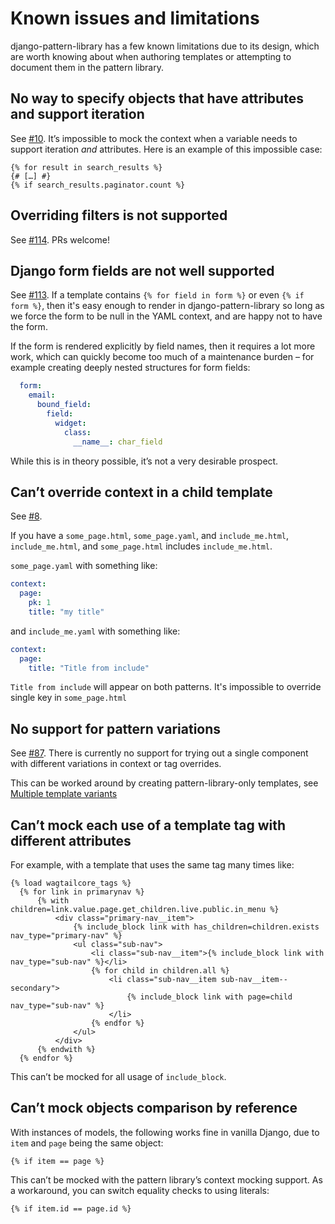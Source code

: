 # Known issues and limitations

django-pattern-library has a few known limitations due to its design, which are worth knowing about when authoring templates or attempting to document them in the pattern library.

## No way to specify objects that have attributes and support iteration

See [#10](https://github.com/torchbox/django-pattern-library/issues/10). It’s impossible to mock the context when a variable needs to support iteration _and_ attributes. Here is an example of this impossible case:

```django
{% for result in search_results %}
{# […] #}
{% if search_results.paginator.count %}
```

## Overriding filters is not supported

See [#114](https://github.com/torchbox/django-pattern-library/issues/114). PRs welcome!

## Django form fields are not well supported

See [#113](https://github.com/torchbox/django-pattern-library/issues/113). If a template contains `{% for field in form %}` or even `{% if form %}`, then it's easy enough to render in django-pattern-library so long as we force the form to be null in the YAML context, and are happy not to have the form.

If the form is rendered explicitly by field names, then it requires a lot more work, which can quickly become too much of a maintenance burden – for example creating deeply nested structures for form fields:

```yaml
  form:
    email:
      bound_field:
        field:
          widget:
            class:
              __name__: char_field
```

While this is in theory possible, it’s not a very desirable prospect.

## Can’t override context in a child template

See [#8](https://github.com/torchbox/django-pattern-library/issues/8).

If you have a `some_page.html`, `some_page.yaml`, and `include_me.html`, `include_me.html`, and `some_page.html` includes `include_me.html`.

`some_page.yaml` with something like:

```yaml
context:
  page:
    pk: 1
    title: "my title"
```

and `include_me.yaml` with something like:

```yaml
context:
  page:
    title: "Title from include"
```

`Title from include` will appear on both patterns. It's impossible to override single key in `some_page.html`

## No support for pattern variations

See [#87](https://github.com/torchbox/django-pattern-library/issues/87). There is currently no support for trying out a single component with different variations in context or tag overrides.

This can be worked around by creating pattern-library-only templates, see [Multiple template variants](../recipes/multiple-variants.md)

## Can’t mock each use of a template tag with different attributes

For example, with a template that uses the same tag many times like:

```django
{% load wagtailcore_tags %}
  {% for link in primarynav %}
      {% with children=link.value.page.get_children.live.public.in_menu %}
          <div class="primary-nav__item">
              {% include_block link with has_children=children.exists nav_type="primary-nav" %}
              <ul class="sub-nav">
                  <li class="sub-nav__item">{% include_block link with nav_type="sub-nav" %}</li>
                  {% for child in children.all %}
                      <li class="sub-nav__item sub-nav__item--secondary">
                          {% include_block link with page=child nav_type="sub-nav" %}
                      </li>
                  {% endfor %}
              </ul>
          </div>
      {% endwith %}
  {% endfor %}
```

This can’t be mocked for all usage of `include_block`.

## Can’t mock objects comparison by reference

With instances of models, the following works fine in vanilla Django, due to `item` and `page` being the same object:

```django
{% if item == page %}
```

This can’t be mocked with the pattern library’s context mocking support. As a workaround, you can switch equality checks to using literals:

```django
{% if item.id == page.id %}
```
